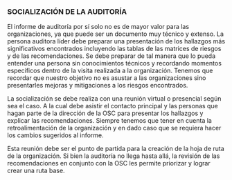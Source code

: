 ### SOCIALIZACIÓN DE LA AUDITORÍA

El informe de auditoría por sí solo no es de mayor valor para las organizaciones, ya que puede ser un documento muy técnico y extenso. La persona auditora líder debe preparar una presentación de los hallazgos más significativos encontrados incluyendo las tablas de las matrices de riesgos y de las recomendaciones. Se  debe preparar de tal manera que lo pueda entender una persona sin conocimientos técnicos y recordando momentos específicos dentro de la visita realizada a la organización. Tenemos que recordar que nuestro objetivo no es asustar a las organizaciones sino presentarles mejoras y mitigaciones a los riesgos encontrados. 

La socialización se debe realiza con una reunión virtual o presencial según sea el caso. A la cual debe asistir el contacto principal y las personas que hagan parte de la dirección de la OSC para presentar los hallazgos y explicar las recomendaciones. Siempre tenemos que tener en cuenta la retroalimentación de la organización y en dado caso que se requiera hacer los cambios sugeridos al informe.

Esta reunión debe ser el punto de partida para la creación de la hoja de ruta de la organización. Si bien la auditoría no llega hasta allá, la revisión de las recomendaciones en conjunto con  la OSC les permite priorizar y lograr crear una ruta base.




